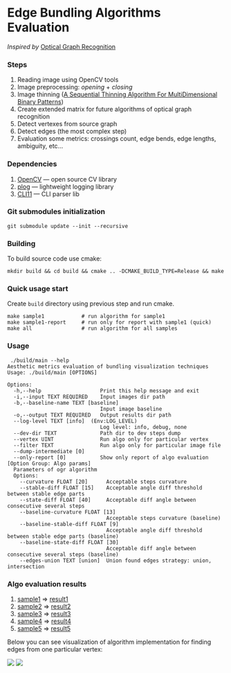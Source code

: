 # Edge Bundling Algorithms Evaluation 

_Inspired by_ [Optical Graph Recognition](https://www.researchgate.net/publication/232651643_Optical_Graph_Recognition)

### Steps

1. Reading image using OpenCV tools
2. Image preprocessing: _opening_ + _closing_
3. Image thinning ([A Sequential Thinning Algorithm For MultiDimensional Binary Patterns](https://arxiv.org/pdf/1710.03025.pdf)) 
4. Create extended matrix for future algorithms of optical graph recognition
5. Detect vertexes from source graph
6. Detect edges (the most complex step)
7. Evaluation some metrics: crossings count, edge bends, edge lengths, ambiguity, etc...

### Dependencies

1. [OpenCV](https://opencv.org/) — open source CV library
2. [plog](https://github.com/SergiusTheBest/plog/tree/a6b5e5189e6d4de15cbb7fddc7dedfb187c8bdc3) — lightweight logging library
3. [CLI11](https://github.com/CLIUtils/CLI11/tree/e1cef53f91044be9263e24eff1325eff94ef7f8b) — CLI parser lib

### Git submodules initialization
```
git submodule update --init --recursive
```

### Building

To build source code use cmake:
```
mkdir build && cd build && cmake .. -DCMAKE_BUILD_TYPE=Release && make
```

### Quick usage start 

Create `build` directory using previous step and run cmake.

```
make sample1            # run algorithm for sample1
make sample1-report     # run only for report with sample1 (quick)
make all                # run algorithm for all samples
```

### Usage

```
 ./build/main --help
Aesthetic metrics evaluation of bundling visualization techniques
Usage: ./build/main [OPTIONS]

Options:
  -h,--help                   Print this help message and exit
  -i,--input TEXT REQUIRED    Input images dir path
  -b,--baseline-name TEXT [baseline] 
                              Input image baseline
  -o,--output TEXT REQUIRED   Output results dir path
  --log-level TEXT [info]  (Env:LOG_LEVEL)
                              Log level: info, debug, none
  --dev-dir TEXT              Path dir to dev steps dump
  --vertex UINT               Run algo only for particular vertex
  --filter TEXT               Run algo only for particular image file
  --dump-intermediate [0]     
  --only-report [0]           Show only report of algo evaluation
[Option Group: Algo params]
  Parameters of ogr algorithm
  Options:
    --curvature FLOAT [20]      Acceptable steps curvature
    --stable-diff FLOAT [15]    Acceptable angle diff threshold between stable edge parts
    --state-diff FLOAT [40]     Acceptable diff angle between consecutive several steps
    --baseline-curvature FLOAT [13] 
                                Acceptable steps curvature (baseline)
    --baseline-stable-diff FLOAT [9] 
                                Acceptable angle diff threshold between stable edge parts (baseline)
    --baseline-state-diff FLOAT [30] 
                                Acceptable diff angle between consecutive several steps (baseline)
    --edges-union TEXT [union]  Union found edges strategy: union, intersection
```

### Algo evaluation results

1. [sample1](./samples/1) => [result1](./results/1/report.txt)
2. [sample2](./samples/2) => [result2](./results/2/report.txt)
3. [sample3](./samples/3) => [result3](./results/3/report.txt)
4. [sample4](./samples/4) => [result4](./results/4/report.txt)
5. [sample5](./samples/5) => [result5](./results/5/report.txt)

Below you can see visualization of algorithm implementation for finding edges from one particular vertex:

![](./results/algo_vis.gif)
![](./results/algo_vis2.gif)
